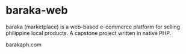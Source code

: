 # baraka-web
baraka (marketplace) is a web-based e-commerce platform for selling philippine local products. A capstone project written in native PHP.

barakaph.com
